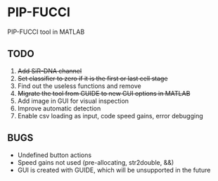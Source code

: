 # PIP-FUCCI
PIP-FUCCI tool in MATLAB

## TODO
1. ~~Add SiR-DNA channel~~
2. ~~Set classifier to zero if it is the first or last cell stage~~
3. Find out the useless functions and remove
3. ~~Migrate the tool from GUIDE to new GUI options in MATLAB~~
3. Add image in GUI for visual inspection
3. Improve automatic detection
4. Enable csv loading as input, code speed gains, error debugging

## BUGS
- Undefined button actions
- Speed gains not used (pre-allocating, str2double, &&)
- GUI is created with GUIDE, which will be unsupported in the future
